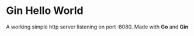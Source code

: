 # Gin Hello World

A working simple http server listening on port :8080.
Made with **Go** and **Gin**
